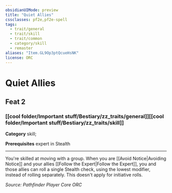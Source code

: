 ```yaml
---
obsidianUIMode: preview
title: "Quiet Allies"
cssclasses: pf2e,pf2e-spell
tags:
  - trait/general
  - trait/skill
  - trait/common
  - category/skill
  - remaster
aliases: "Item.GL9Op3ptQcueHsNK"
license: ORC
---
```

# Quiet Allies
## Feat 2
### [[cool folder/Important stuff/Bestiary/zz_traits/general]][[cool folder/Important stuff/Bestiary/zz_traits/skill]]

**Category** skill; 



**Prerequisites** expert in Stealth
* * *
You're skilled at moving with a group. When you are [[Avoid Notice|Avoiding Notice]] and your allies [[Follow the Expert|Follow the Expert]], you and those allies can roll a single Stealth check, using the lowest modifier, instead of rolling separately. This doesn't apply for initiative rolls.

*Source: Pathfinder Player Core*
*ORC*